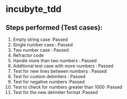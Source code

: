 # incubyte_tdd

## Steps performed (Test cases):
1. Empty string case :Passed
2. Single number case : Passed
3. Two number case : Passed
4. Refractor code 
5. Handle more than two numbers : Passed 
6. Additional test case with more numbers : Passed
7. Test for new lines between numbers : Passed
8. Test for custom delimiters : Passed
9. Test for negative numbers :Passed
10. Test to check for numbers greater than 1000 :Passed
11. Test for the new delimiter format :Passed
